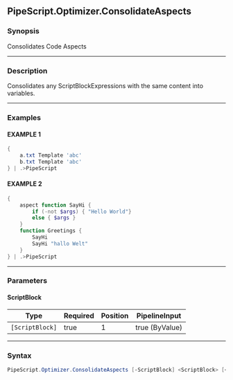 PipeScript.Optimizer.ConsolidateAspects
---------------------------------------




### Synopsis
Consolidates Code Aspects



---


### Description

Consolidates any ScriptBlockExpressions with the same content into variables.



---


### Examples
#### EXAMPLE 1
```PowerShell
{        
    a.txt Template 'abc'
    b.txt Template 'abc'
} | .>PipeScript
```

#### EXAMPLE 2
```PowerShell
{
    aspect function SayHi {
        if (-not $args) { "Hello World"}
        else { $args }
    }
    function Greetings {
        SayHi
        SayHi "hallo Welt"
    }
} | .>PipeScript
```



---


### Parameters
#### **ScriptBlock**




|Type           |Required|Position|PipelineInput |
|---------------|--------|--------|--------------|
|`[ScriptBlock]`|true    |1       |true (ByValue)|





---


### Syntax
```PowerShell
PipeScript.Optimizer.ConsolidateAspects [-ScriptBlock] <ScriptBlock> [<CommonParameters>]
```
